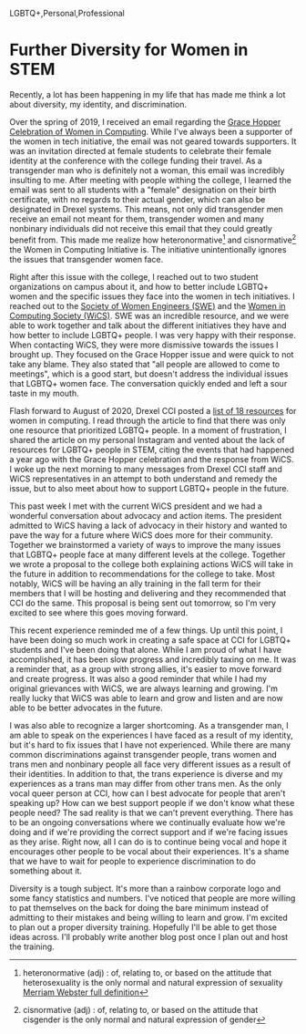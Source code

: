 LGBTQ+,Personal,Professional

# Further Diversity for Women in STEM

Recently, a lot has been happening in my life that has made me think a lot
about diversity, my identity, and discrimination.

Over the spring of 2019, I received an email regarding the
[Grace Hopper Celebration of Women in Computing](https://www.ghc.anitab.org).
While I've always been a supporter of the women in tech initiative, the email
was not geared towards supporters. It was an invitation directed at female
students to celebrate their female identity at the conference with the college
funding their travel. As a transgender man who is definitely not a woman, this
email was incredibly insulting to me. After meeting with people withing the
college, I learned the email was sent to all students with a "female"
designation on their birth certificate, with no regards to their actual gender,
which can also be designated in Drexel systems. This means, not only did
transgender men receive an email not meant for them, transgender women and many
nonbinary individuals did not receive this email that they could greatly
benefit from. This made me realize how heteronormative[^1] and
cisnormative[^2] the Women in Computing Initiative is. The
initiative unintentionally ignores the issues that transgender women face.

Right after this issue with the college, I reached out to two student
organizations on campus about it, and how to better include LGBTQ+ women and
the specific issues they face into the women in tech initiatives. I reached out
to the [Society of Women Engineers (SWE)](https://www.swe.org) and the
[Women in Computing Society (WiCS)](https://www.drexelwics.hosting.acm.org).
SWE was an incredible resource, and we were able to work together and talk
about the different initiatives they have and how better to include LGBTQ+
people. I was very happy with their response. When contacting WiCS, they were
more dismissive towards the issues I brought up. They focused on the Grace
Hopper issue and were quick to not take any blame. They also stated that "all
people are allowed to come to meetings", which is a good start, but doesn't
address the individual issues that LGBTQ+ women face. The conversation quickly
ended and left a sour taste in my mouth.

Flash forward to August of 2020, Drexel CCI posted a [list of 18 
resources](https://www.drexel.edu/cci/news/2020/August/associations-for-women-in-computing/)
for women in computing. I read through the article to find that there was only
one resource that prioritized LGBTQ+ people. In a moment of frustration, I
shared the article on my personal Instagram and vented about the lack of
resources for LGBTQ+ people in STEM, citing the events that had happened a year
ago with the Grace Hopper celebration and the response from WiCS. I woke up the
next morning to many messages from Drexel CCI staff and WiCS representatives in
an attempt to both understand and remedy the issue, but to also meet about how
to support LGBTQ+ people in the future.

This past week I met with the current WiCS president and we had a wonderful
conversation about advocacy and action items. The president admitted to WiCS
having a lack of advocacy in their history and wanted to pave the way for a
future where WiCS does more for their community. Together we brainstormed a
variety of ways to improve the many issues that LGBTQ+ people face at many
different levels at the college. Together we wrote a proposal to the college
both explaining actions WiCS will take in the future in addition to
recommendations for the college to take. Most notably, WiCS will be having an
ally training in the fall term for their members that I will be hosting and
delivering and they recommended that CCI do the same. This proposal is being
sent out tomorrow, so I'm very excited to see where this goes moving forward.

This recent experience reminded me of a few things. Up until this point, I have
been doing so much work in creating a safe space at CCI for LGBTQ+ students and
I've been doing that alone. While I am proud of what I have accomplished, it
has been slow progress and incredibly taxing on me. It was a reminder that, as
a group with strong allies, it's easier to move forward and create progress. It
was also a good reminder that while I had my original grievances with WiCS, we
are always learning and growing. I'm really lucky that WiCS was able to learn
and grow and listen and are now able to be better advocates in the future.

I was also able to recognize a larger shortcoming. As a transgender man, I am
able to speak on the experiences I have faced as a result of my identity, but
it's hard to fix issues that I have not experienced. While there are many
common discriminations against transgender people, trans women and trans men
and nonbinary people all face very different issues as a result of their
identities. In addition to that, the trans experience is diverse and my
experiences as a trans man may differ from other trans men. As the only vocal
queer person at CCI, how can I best advocate for people that aren't speaking
up? How can we best support people if we don't know what these people need?
The sad reality is that we can't prevent everything. There has to be an ongoing
conversations where we continually evaluate how we're doing and if we're
providing the correct support and if we're facing issues as they arise. Right
now, all I can do is to continue being vocal and hope it encourages other
people to be vocal about their experiences. It's a shame that we have to wait
for people to experience discrimination to do something about it.

Diversity is a tough subject. It's more than a rainbow corporate logo and some
fancy statistics and numbers. I've noticed that people are more willing to pat
themselves on the back for doing the bare minimum instead of admitting to their
mistakes and being willing to learn and grow. I'm excited to plan out a proper
diversity training. Hopefully I'll be able to get those ideas across. I'll
probably write another blog post once I plan out and host the training.

[^1]: heteronormative (adj) : of, relating to, or based
on the attitude that heterosexuality is the only normal and natural expression
of sexuality
[Merriam Webster full definition](https://www.merriam-webster.com/dictionary/heteronormative)

[^2]: cisnormative (adj) : of, relating to, or based on
the attitude that cisgender is the only normal and natural expression of gender
